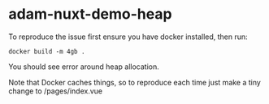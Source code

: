 # adam-nuxt-demo-heap

To reproduce the issue first ensure you have docker installed, then run:

`docker build -m 4gb .`

You should see error around heap allocation.

Note that Docker caches things, so to reproduce each time just make a tiny change to /pages/index.vue
